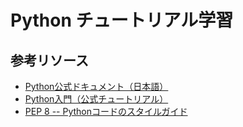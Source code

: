 # Python チュートリアル学習

## 参考リソース

- [Python公式ドキュメント（日本語）](https://docs.python.org/ja/3/)
- [Python入門（公式チュートリアル）](https://docs.python.org/ja/3/tutorial/index.html)
- [PEP 8 -- Pythonコードのスタイルガイド](https://peps.python.org/pep-0008/)